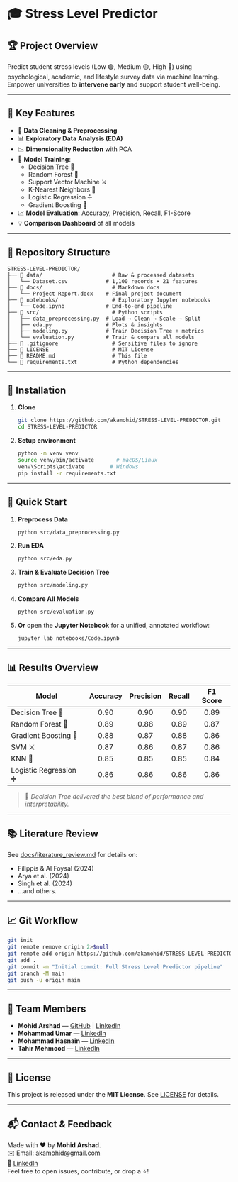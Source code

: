    # 🎓 Stress Level Predictor


## 🏆 Project Overview
Predict student stress levels (Low 🟢, Medium 🟡, High 🔴) using psychological, academic, and lifestyle survey data via machine learning. Empower universities to **intervene early** and support student well-being.

---

## 🔑 Key Features
- 🧹 **Data Cleaning & Preprocessing**  
- 📊 **Exploratory Data Analysis (EDA)**  
- 📉 **Dimensionality Reduction** with PCA  
- 🤖 **Model Training**:  
  - Decision Tree 🌳  
  - Random Forest 🌲  
  - Support Vector Machine ⚔️  
  - K-Nearest Neighbors 📍  
  - Logistic Regression ➗  
  - Gradient Boosting 🚀  
- 📈 **Model Evaluation**: Accuracy, Precision, Recall, F1-Score  
- 💡 **Comparison Dashboard** of all models  

---

## 📂 Repository Structure
```
STRESS-LEVEL-PREDICTOR/
├── 📁 data/                      # Raw & processed datasets
│   └── Dataset.csv            # 1,100 records × 21 features
├── 📁 docs/                      # Markdown docs
│   └── Project Report.docx    # Final project document
├── 📁 notebooks/                 # Exploratory Jupyter notebooks
│   └── Code.ipynb             # End-to-end pipeline
├── 📁 src/                       # Python scripts
│   ├── data_preprocessing.py  # Load → Clean → Scale → Split
│   ├── eda.py                 # Plots & insights
│   ├── modeling.py            # Train Decision Tree + metrics
│   └── evaluation.py          # Train & compare all models
├── 📄 .gitignore                 # Sensitive files to ignore
├── 📄 LICENSE                    # MIT License
├── 📄 README.md                  # This file
└── 📄 requirements.txt           # Python dependencies
```

---

## 💾 Installation

1. **Clone**  
   ```bash
   git clone https://github.com/akamohid/STRESS-LEVEL-PREDICTOR.git
   cd STRESS-LEVEL-PREDICTOR
   ```

2. **Setup environment**  
   ```bash
   python -m venv venv
   source venv/bin/activate       # macOS/Linux
   venv\Scripts\activate        # Windows
   pip install -r requirements.txt
   ```

---

## 🚀 Quick Start

1. **Preprocess Data**  
   ```bash
   python src/data_preprocessing.py
   ```
2. **Run EDA**  
   ```bash
   python src/eda.py
   ```
3. **Train & Evaluate Decision Tree**  
   ```bash
   python src/modeling.py
   ```
4. **Compare All Models**  
   ```bash
   python src/evaluation.py
   ```
5. **Or** open the **Jupyter Notebook** for a unified, annotated workflow:  
   ```bash
   jupyter lab notebooks/Code.ipynb
   ```

---

## 📊 Results Overview

| Model                  | Accuracy | Precision | Recall | F1 Score |
|------------------------|:--------:|:---------:|:------:|:--------:|
| Decision Tree 🌳       |  0.90    |   0.90    |  0.90  |   0.89   |
| Random Forest 🌲       |  0.89    |   0.88    |  0.89  |   0.87   |
| Gradient Boosting 🚀   |  0.88    |   0.87    |  0.88  |   0.86   |
| SVM ⚔️                 |  0.87    |   0.86    |  0.87  |   0.86   |
| KNN 📍                 |  0.85    |   0.85    |  0.85  |   0.84   |
| Logistic Regression ➗  |  0.86    |   0.86    |  0.86  |   0.86   |

> 📌 *Decision Tree delivered the best blend of performance and interpretability.*

---

## 📚 Literature Review

See [docs/literature_review.md](docs/literature_review.md) for details on:
- Filippis & Al Foysal (2024)  
- Arya et al. (2024)  
- Singh et al. (2024)  
- …and others.

---

## 📈 Git Workflow

```bash
git init
git remote remove origin 2>$null
git remote add origin https://github.com/akamohid/STRESS-LEVEL-PREDICTOR.git
git add .
git commit -m "Initial commit: Full Stress Level Predictor pipeline"
git branch -M main
git push -u origin main
```

---

## 👥 Team Members

- **Mohid Arshad** — [GitHub](https://github.com/akamohid) | [LinkedIn](https://linkedin.com/in/mohid-arshad-347180235/)  
- **Mohammad Umar** — [LinkedIn](https://www.linkedin.com/in/mohammad-umar-1147a62a6/)  
- **Mohammad Hasnain** — [LinkedIn](https://www.linkedin.com/in/mohammad-hasnain-3670452a7/)  
- **Tahir Mehmood** — [LinkedIn](https://www.linkedin.com/in/tahir-mehmood-622a412a0/)

---

## 📄 License

This project is released under the **MIT License**. See [LICENSE](LICENSE) for details.

---

## 📬 Contact & Feedback

Made with ❤️ by **Mohid Arshad**.  
✉️ Email: akamohid@gmail.com  
🔗 [LinkedIn](https://linkedin.com/in/mohid-arshad-347180235/)  
Feel free to open issues, contribute, or drop a ⭐!
